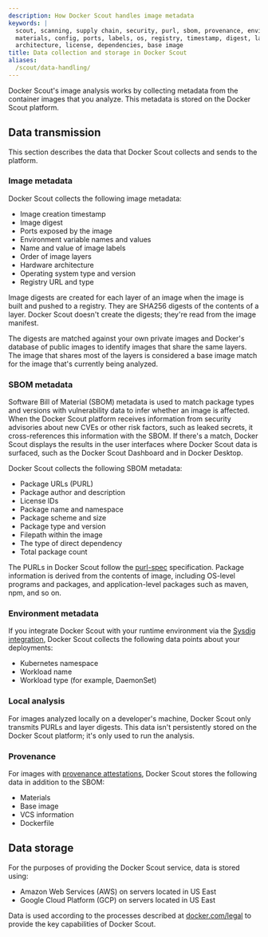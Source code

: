 ```yaml
---
description: How Docker Scout handles image metadata
keywords: |
  scout, scanning, supply chain, security, purl, sbom, provenance, environment,
  materials, config, ports, labels, os, registry, timestamp, digest, layers,
  architecture, license, dependencies, base image
title: Data collection and storage in Docker Scout
aliases:
  /scout/data-handling/
---
```


Docker Scout's image analysis works by collecting metadata from the container
images that you analyze. This metadata is stored on the Docker Scout platform.

## Data transmission

This section describes the data that Docker Scout collects and sends to the
platform.

### Image metadata

Docker Scout collects the following image metadata:

- Image creation timestamp
- Image digest
- Ports exposed by the image
- Environment variable names and values
- Name and value of image labels
- Order of image layers
- Hardware architecture
- Operating system type and version
- Registry URL and type

Image digests are created for each layer of an image when the image is built
and pushed to a registry. They are SHA256 digests of the contents of a layer.
Docker Scout doesn't create the digests; they're read from the image manifest.

The digests are matched against your own private images and Docker's database
of public images to identify images that share the same layers. The image that
shares most of the layers is considered a base image match for the image that's
currently being analyzed.

### SBOM metadata

Software Bill of Material (SBOM) metadata is used to match package types
and versions with vulnerability data to infer whether an image is affected.
When the Docker Scout platform receives information from security advisories
about new CVEs or other risk factors, such as leaked secrets, it cross-references
this information with the SBOM. If there's a match, Docker Scout displays the
results in the user interfaces where Docker Scout data is surfaced,
such as the Docker Scout Dashboard and in Docker Desktop.

Docker Scout collects the following SBOM metadata:

- Package URLs (PURL)
- Package author and description
- License IDs
- Package name and namespace
- Package scheme and size
- Package type and version
- Filepath within the image
- The type of direct dependency
- Total package count

The PURLs in Docker Scout follow the
[purl-spec](https://github.com/package-url/purl-spec) specification. Package
information is derived from the contents of image, including OS-level programs
and packages, and application-level packages such as maven, npm, and so on.

### Environment metadata

If you integrate Docker Scout with your runtime environment via the
[Sysdig integration](scout/integrations/environment/sysdig.md),
Docker Scout collects the following data points about your deployments:

- Kubernetes namespace
- Workload name
- Workload type (for example, DaemonSet)

### Local analysis

For images analyzed locally on a developer's machine, Docker Scout only
transmits PURLs and layer digests. This data isn't persistently stored on the
Docker Scout platform; it's only used to run the analysis.

### Provenance

For images with [provenance attestations](build/attestations/slsa-provenance.md),
Docker Scout stores the following data in addition to the SBOM:

- Materials
- Base image
- VCS information
- Dockerfile

## Data storage

For the purposes of providing the Docker Scout service, data is stored using:

- Amazon Web Services (AWS) on servers located in US East
- Google Cloud Platform (GCP) on servers located in US East

Data is used according to the processes described at
[docker.com/legal](https://www.docker.com/legal/) to provide the key
capabilities of Docker Scout.
